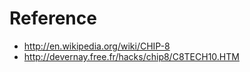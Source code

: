 # Reference

- http://en.wikipedia.org/wiki/CHIP-8
- http://devernay.free.fr/hacks/chip8/C8TECH10.HTM
